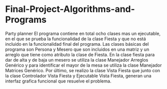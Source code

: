 # Final-Project-Algorithms-and-Programs
Party planner
El programa contiene en total ocho clases mas un ejecutable, en el que se prueba la funcionalidad de la clase Fiesta y que no está incluido en la funcionalidad final del programa. Las clases básicas del programa son Persona y Mesero que son incluidos en una matriz y un arreglo que tiene como atributo la clase de Fiesta. En la clase fiesta para dar de alta y de baja un mesero se utiliza la clase Manejador Arreglos Genérico y para identificar el mayor de la mesa se utiliza la clase Manejador Matrices Genérico. Por último, se realizo la clase Vista Fiesta que junto con la clase Controlador Vista Fiesta y Ejecutable Vista Fiesta, generan una interfaz grafica funcional que resuelve el problema.
